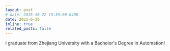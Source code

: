 ```yaml
---
layout: post
# date: 2015-10-22 15:59:00-0400
date: 2025-6-30
inline: true
related_posts: false
---
```


I graduate from Zhejiang University with a Bachelor's Degree in Automation!

